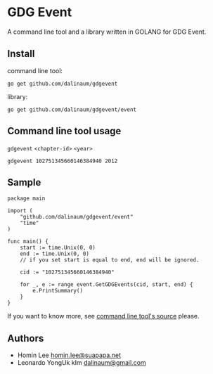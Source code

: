 GDG Event
=========

A command line tool and a library written in GOLANG for GDG Event.

Install
-------
command line tool:

    go get github.com/dalinaum/gdgevent

library:

    go get github.com/dalinaum/gdgevent/event

Command line tool usage
-----
`gdgevent` `<chapter-id>` `<year>`

    gdgevent 102751345660146384940 2012

Sample
------
~~~~
package main

import (
    "github.com/dalinaum/gdgevent/event"
	"time"
)

func main() {
	start := time.Unix(0, 0)
	end := time.Unix(0, 0)
	// if you set start is equal to end, end will be ignored.

	cid := "102751345660146384940"

	for _, e := range event.GetGDGEvents(cid, start, end) {
		e.PrintSummary()
	}
}
~~~~

If you want to know more, see [command line tool's source](https://github.com/dalinaum/gdgevent/blob/master/main.go) please.

Authors
---------
 * Homin Lee <homin.lee@suapapa.net>
 * Leonardo YongUk kIm <dalinaum@gmail.com>

